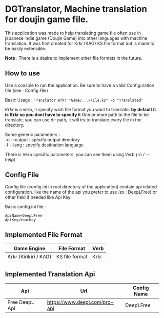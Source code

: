 # DGTranslator, Machine translation for doujin game file.

This application was made to help translating game file often use  in japanese indie game (Doujin Game) into other languages with machine translation. It was first created for Krkr (KAG) KS file format but is made to be easily extensible.

**Note** :  There is a desire to implement other file formats in the future.

## How to use
Use a console to run the application. 
Be sure to have a valid Configuration file (see : Config File)

Basic Usage : 
`Translator Krkr "Game/.../File.ks" -o "Translated"`

*Krkr* is a verb, it specify wich file format you want to translate.
**by default it is Krkr so you dont have to specify it**
One or more path to the file to be translate, you can use dir path, it will try to translate every file in the directory.

Some generic parameters :   
-o --output : specify output directory  
-l --lang : specify destination language

There is Verb specific parameters, you can see them using *Verb (-h / --help)*

## Config File

Config file (config.ini in root directory of the application) contain api related configuration. like the name of the api you prefer to use (ex : DeepLFree) or other field if needed like Api Key.

Basic config.ini file : 
```
ApiName=DeepLFree
ApiKey=YourKey
```

## Implemented File Format

| Game Engine  | File Format  | Verb |
| ------------ | ------------ | ------------ |
| Krkr (Kirikiri / KAG) | KS file format  | Krkr  |

## Implemented Translation Api

| Api  | Url  | Config Name  |
| ------------ | ------------ | ------------ |
| Free DeepL Api  | https://www.deepl.com/pro-api  | DeepLFree  |


